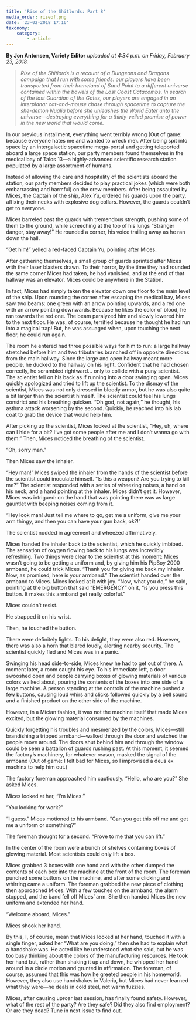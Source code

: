 ```yaml
---
title: 'Rise of the Shitlords: Part 8'
media_order: riseof.png
date: '23-02-2018 17:16'
taxonomy:
    category:
        - article
---
```


**By Jon Antonsen, Variety Editor** _uploaded at 4:34 p.m. on Friday, February 23, 2018._

> _Rise of the Shitlords is a recount of a Dungeons and Dragons campaign that I run with some friends: our players have been transported from their homeland of Sand Point to a different universe contained within the bowels of the Lost Coast Catacombs. In search of the last Guardian of the Gates, our players are engaged in an interplanar cat-and-mouse chase through spacetime to capture the she-demon Nualia before she unleashes the World Eater unto the universe—destroying everything for a thinly-veiled promise of power in the new world that would come._

In our previous installment, everything went terribly wrong (Out of game: because everyone hates me and wanted to wreck me). After being spit into space by an intergalactic spacetime mega-portal and getting teleported aboard a large space station, our party members found themselves in the medical bay of Talos 13—a highly-advanced scientific research station populated by a large assortment of humans.

Instead of allowing the care and hospitality of the scientists aboard the station, our party members decided to play practical jokes (which were both embarrassing and harmful) on the crew members. After being assaulted by Mices, the Captain of the ship, Alex Yu, ordered his guards upon the party, affixing their necks with explosive dog collars. However, the guards couldn’t get to everyone.

Mices barreled past the guards with tremendous strength, pushing some of them to the ground, while screeching at the top of his lungs “Stranger danger, stay away!” He rounded a corner, his voice trailing away as he ran down the hall.

“Get him!” yelled a red-faced Captain Yu, pointing after Mices.

After gathering themselves, a small group of guards sprinted after Mices with their laser blasters drawn. To their horror, by the time they had rounded the same corner Mices had taken, he had vanished, and at the end of that hallway was an elevator. Mices could be anywhere in the Station.

In fact, Mices had simply taken the elevator down one floor to the main level of the ship. Upon rounding the corner after escaping the medical bay, Mices saw two beams: one green with an arrow pointing upwards, and a red one with an arrow pointing downwards. Because he likes the color of blood, he ran towards the red one. The beam paralyzed him and slowly lowered him to the next floor. He was, of course, terrified because he thought he had run into a magical trap! But, he was assuaged when, upon touching the next floor, he could run again.

The room he entered had three possible ways for him to run: a large hallway stretched before him and two tributaries branched off in opposite directions from the main hallway. Since the large and open hallway meant more people, he ducked to the hallway on his right. Confident that he had chosen correctly, he scrambled rightward... only to collide with a puny scientist.
The scientist fell on his back as if running into a door swinging open. Mices quickly apologized and tried to lift up the scientist. To the dismay of the scientist, Mices was not only dressed in bloody armor, but he was also quite a bit larger than the scientist himself. The scientist could feel his lungs constrict and his breathing quicken. “Oh god, not again,” he thought, his asthma attack worsening by the second. Quickly, he reached into his lab coat to grab the device that would help him.

After picking up the scientist, Mices looked at the scientist, “Hey, uh, where can I hide for a bit? I’ve got some people after me and I don’t wanna go with them.” Then, Mices noticed the breathing of the scientist.

“Oh, sorry man.”

Then Mices saw the inhaler.

“Hey man!” Mices swiped the inhaler from the hands of the scientist before the scientist could inoculate himself. “Is this a weapon? Are you trying to kill me?”
The scientist responded with a series of wheezing noises, a hand on his neck, and a hand pointing at the inhaler. Mices didn’t get it. However, Mices was intrigued: on the hand that was pointing there was as large gauntlet with beeping noises coming from it.

“Hey look man! Just tell me where to go, get me a uniform, give me your arm thingy, and then you can have your gun back, ok?!”

The scientist nodded in agreement and wheezed affirmatively.

Mices handed the inhaler back to the scientist, which he quickly imbibed. The sensation of oxygen flowing back to his lungs was incredibly refreshing. Two things were clear to the scientist at this moment: Mices wasn’t going to be getting a uniform and, by giving him his PipBoy 2000 armband, he could trick Mices.
“Thank you for giving me back my inhaler. Now, as promised, here is your armband.” The scientist handed over the armband to Mices. Mices looked at it with joy. “Now, what you do,” he said, pointing at the big button that said “EMERGENCY” on it, “is you press this button. It makes this armband get really colorful.”

Mices couldn’t resist.

He strapped it on his wrist.

Then, he touched the button.

There were definitely lights. To his delight, they were also red. However, there was also a horn that blared loudly, alerting nearby security. The scientist quickly fled and Mices was in a panic.

Swinging his head side-to-side, Mices knew he had to get out of there. A moment later, a room caught his eye. To his immediate left, a door swooshed open and people carrying boxes of glowing materials of various colors walked about, pouring the contents of the boxes into one side of a large machine. A person standing at the controls of the machine pushed a few buttons, causing loud whirs and clicks followed quickly by a bell sound and a finished product on the other side of the machine.


However, in a Mician fashion, it was not the machine itself that made Mices excited, but the glowing material consumed by the machines.

Quickly forgetting his troubles and mesmerized by the colors, Mices—still brandishing a tripped armband—walked through the door and watched the people move around. The doors shut behind him and through the window could be seen a battalion of guards rushing past. At this moment, it seemed the factory’s machinery, for whatever reason, masked the signal of the armband 
(Out of game: I felt bad for Mices, so I improvised a deus ex machina to help him out.)

The factory foreman approached him cautiously. “Hello, who are you?” She asked Mices.

Mices looked at her, “I’m Mices.”

“You looking for work?”

“I guess.” Mices motioned to his armband. “Can you get this off me and get me a uniform or something?”

The foreman thought for a second. “Prove to me that you can lift.”

In the center of the room were a bunch of shelves containing boxes of glowing material. Most scientists could only lift a box.

Mices grabbed 3 boxes with one hand and with the other dumped the contents of each box into the machine at the front of the room. The foreman punched some buttons on the machine, and after some clicking and whirring came a uniform. The foreman grabbed the new piece of clothing then approached Mices. With a few touches on the armband, the alarm stopped, and the band fell off Mices’ arm. She then handed Mices the new uniform and extended her hand.

“Welcome aboard, Mices.”

Mices shook her hand.

By this, I, of course, mean that Mices looked at her hand, touched it with a single finger, asked her “What are you doing,” then she had to explain what a handshake was. He acted like he understood what she said, but he was too busy thinking about the colors of the manufacturing resources. He took her hand but, rather than shaking it up and down, he whipped her hand around in a circle motion and grunted in affirmation. The foreman, of course, assumed that this was how he greeted people in his homeworld. However, they also use handshakes in Valeria, but Mices had never learned what they were—he deals in cold steel, not warm fuzzies.

Mices, after causing uproar last session, has finally found safety. However, what of the rest of the party? Are they safe? Did they also find employment? Or are they dead? Tune in next issue to find out.
